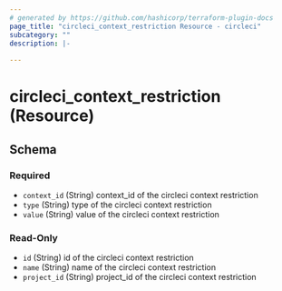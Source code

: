 ```yaml
---
# generated by https://github.com/hashicorp/terraform-plugin-docs
page_title: "circleci_context_restriction Resource - circleci"
subcategory: ""
description: |-
  
---
```


# circleci_context_restriction (Resource)





<!-- schema generated by tfplugindocs -->
## Schema

### Required

- `context_id` (String) context_id of the circleci context restriction
- `type` (String) type of the circleci context restriction
- `value` (String) value of the circleci context restriction

### Read-Only

- `id` (String) id of the circleci context restriction
- `name` (String) name of the circleci context restriction
- `project_id` (String) project_id of the circleci context restriction
